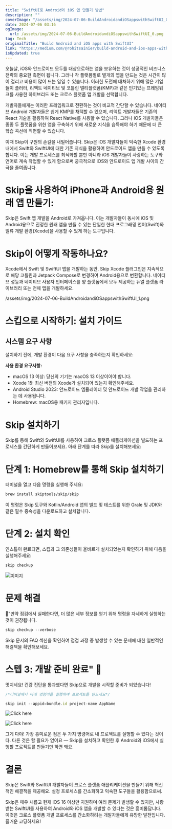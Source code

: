 ```yaml
---
title: "SwiftUI로 Android와 iOS 앱 만들기 방법"
description: ""
coverImage: "/assets/img/2024-07-06-BuildAndroidandiOSappswithSwiftUI_0.png"
date: 2024-07-06 03:16
ogImage:
  url: /assets/img/2024-07-06-BuildAndroidandiOSappswithSwiftUI_0.png
tag: Tech
originalTitle: "Build Android and iOS apps with SwiftUI"
link: "https://medium.com/@rohitsainier/build-android-and-ios-apps-with-swiftui-7c89a92c184f"
isUpdated: true
---
```


오늘날, iOS와 안드로이드 모두를 대상으로하는 앱을 보유하는 것이 성공적인 비즈니스 전략의 중요한 측면이 됩니다. 그러나 각 플랫폼별로 별개의 앱을 만드는 것은 시간이 많이 걸리고 비용이 많이 드는 일일 수 있습니다. 이러한 도전에 대처하기 위해 많은 기업들이 플러터, 리액트 네이티브 및 코틀린 멀티플랫폼(KMP)과 같은 인기있는 프레임워크를 사용한 하이브리드 또는 크로스 플랫폼 앱 개발을 선택합니다.

개발자들에게는 이러한 프레임워크로 전환하는 것이 비교적 간단할 수 있습니다. 네이티브 Android 개발자들은 쉽게 KMP를 채택할 수 있으며, 리액트 개발자들은 기존의 React 기술을 활용하여 React Native를 사용할 수 있습니다. 그러나 iOS 개발자들은 종종 두 플랫폼을 위한 앱을 구축하기 위해 새로운 지식을 습득해야 하기 때문에 더 큰 학습 곡선에 직면할 수 있습니다.

이때 Skip이 구원의 손길을 내밀어줍니다. Skip은 iOS 개발자들이 익숙한 Xcode 환경 내에서 Swift와 SwiftUI에 대한 기존 지식을 활용하여 안드로이드 앱을 만들 수 있도록 합니다. 이는 개발 프로세스를 최적화할 뿐만 아니라 iOS 개발자들이 사랑하는 도구와 언어로 계속 작업할 수 있게 함으로써 궁극적으로 iOS와 안드로이드 앱 개발 사이의 간극을 줄여줍니다.

<!-- cozy-coder - 수평 -->

<ins class="adsbygoogle"
     style="display:block"
     data-ad-client="ca-pub-4877378276818686"
     data-ad-slot="1107185301"
     data-ad-format="auto"
     data-full-width-responsive="true"></ins>

<script>
     (adsbygoogle = window.adsbygoogle || []).push({});
</script>

# Skip을 사용하여 iPhone과 Android용 원래 앱 만들기:

Skip은 Swift 앱 개발을 Android로 가져옵니다. 이는 개발자들이 동시에 iOS 및 Android용으로 진정한 원래 앱을 만들 수 있는 단일한 현대 프로그래밍 언어(Swift)와 일류 개발 환경(Xcode)을 사용할 수 있게 하는 도구입니다.

# Skip이 어떻게 작동하나요?

Xcode에서 Swift 및 SwiftUI 앱을 개발하는 동안, Skip Xcode 플러그인은 지속적으로 해당 코틀린과 Jetpack Compose로 변경하여 Android용으로 변환합니다. 네이티브 성능과 네이티브 사용자 인터페이스를 양 플랫폼에서 모두 제공하는 듀얼 플랫폼 라이브러리 또는 전체 앱을 개발하세요.

<!-- cozy-coder - 수평 -->

<ins class="adsbygoogle"
     style="display:block"
     data-ad-client="ca-pub-4877378276818686"
     data-ad-slot="1107185301"
     data-ad-format="auto"
     data-full-width-responsive="true"></ins>

<script>
     (adsbygoogle = window.adsbygoogle || []).push({});
</script>

/assets/img/2024-07-06-BuildAndroidandiOSappswithSwiftUI_1.png

# 스킵으로 시작하기: 설치 가이드

## 시스템 요구 사항

설치하기 전에, 개발 환경이 다음 요구 사항을 충족하는지 확인하세요:

<!-- cozy-coder - 수평 -->

<ins class="adsbygoogle"
     style="display:block"
     data-ad-client="ca-pub-4877378276818686"
     data-ad-slot="1107185301"
     data-ad-format="auto"
     data-full-width-responsive="true"></ins>

<script>
     (adsbygoogle = window.adsbygoogle || []).push({});
</script>

**사용 환경 요구사항:**

- macOS 13 이상: 당신의 기기는 macOS 13 이상이어야 합니다.
- Xcode 15: 최신 버전의 Xcode가 설치되어 있는지 확인해주세요.
- Android Studio 2023: 안드로이드 엠뮬레이터 및 안드로이드 개발 작업을 관리하는 데 사용됩니다.
- Homebrew: macOS용 패키지 관리자입니다.

# Skip 설치하기

Skip를 통해 Swift와 SwiftUI를 사용하여 크로스 플랫폼 애플리케이션을 빌드하는 프로세스를 간단하게 만들어보세요. 아래 단계를 따라 Skip를 설치해보세요:

# 단계 1: Homebrew를 통해 Skip 설치하기

<!-- cozy-coder - 수평 -->

<ins class="adsbygoogle"
     style="display:block"
     data-ad-client="ca-pub-4877378276818686"
     data-ad-slot="1107185301"
     data-ad-format="auto"
     data-full-width-responsive="true"></ins>

<script>
     (adsbygoogle = window.adsbygoogle || []).push({});
</script>

터미널을 열고 다음 명령을 실행해 주세요:

```bash
brew install skiptools/skip/skip
```

이 명령은 Skip 도구와 Kotlin/Android 앱의 빌드 및 테스트를 위한 Grale 및 JDK와 같은 필수 종속성을 다운로드하고 설치합니다.

# 단계 2: 설치 확인

<!-- cozy-coder - 수평 -->

<ins class="adsbygoogle"
     style="display:block"
     data-ad-client="ca-pub-4877378276818686"
     data-ad-slot="1107185301"
     data-ad-format="auto"
     data-full-width-responsive="true"></ins>

<script>
     (adsbygoogle = window.adsbygoogle || []).push({});
</script>

인스톨이 완료되면, 스킵과 그 의존성들이 올바르게 설치되었는지 확인하기 위해 다음을 실행해주세요:

```js
skip checkup
```

![이미지](/assets/img/2024-07-06-BuildAndroidandiOSappswithSwiftUI_2.png)

# 문제 해결

<!-- cozy-coder - 수평 -->

<ins class="adsbygoogle"
     style="display:block"
     data-ad-client="ca-pub-4877378276818686"
     data-ad-slot="1107185301"
     data-ad-format="auto"
     data-full-width-responsive="true"></ins>

<script>
     (adsbygoogle = window.adsbygoogle || []).push({});
</script>

🔮"만약 점검에서 실패한다면, 더 많은 세부 정보를 얻기 위해 명령을 자세하게 실행하는 것이 권장됩니다.

```js
skip checkup --verbose
```

Skip 문서의 FAQ 섹션을 확인하여 점검 과정 중 발생할 수 있는 문제에 대한 일반적인 해결책을 확인해보세요.

# 스텝 3: 개발 준비 완료" 🔮

<!-- cozy-coder - 수평 -->

<ins class="adsbygoogle"
     style="display:block"
     data-ad-client="ca-pub-4877378276818686"
     data-ad-slot="1107185301"
     data-ad-format="auto"
     data-full-width-responsive="true"></ins>

<script>
     (adsbygoogle = window.adsbygoogle || []).push({});
</script>

멋지세요! 건강 진단을 통과했다면 Skip으로 개발을 시작할 준비가 되었습니다!

```js
/*터미널에서 아래 명령어를 실행하여 프로젝트를 만드세요*/

skip init --appid=bundle.id project-name AppName
```

![Click here](/assets/img/2024-07-06-BuildAndroidandiOSappswithSwiftUI_3.png)

![Click here](/assets/img/2024-07-06-BuildAndroidandiOSappswithSwiftUI_4.png)

<!-- cozy-coder - 수평 -->

<ins class="adsbygoogle"
     style="display:block"
     data-ad-client="ca-pub-4877378276818686"
     data-ad-slot="1107185301"
     data-ad-format="auto"
     data-full-width-responsive="true"></ins>

<script>
     (adsbygoogle = window.adsbygoogle || []).push({});
</script>

그게 다야! 가장 흥미로운 점은 두 가지 명령어로 내 프로젝트를 실행할 수 있다는 것이다. 다른 것은 할 필요가 없어요 — Skip을 설치하고 확인한 후 Android와 iOS에서 실행할 프로젝트를 만들기만 하면 돼요.

# 결론

Skip은 Swift와 SwiftUI 개발자들이 크로스 플랫폼 애플리케이션을 만들기 위해 혁신적인 해결책을 제공해요. 설정 프로세스를 간소화하고 익숙한 도구들을 활용함으로써.

Skip은 매우 새롭고 현재 iOS 16 이상만 지원하며 여러 문제가 발생할 수 있지만, 사랑받는 SwiftUI를 사용하여 Android와 iOS 앱을 개발할 수 있다는 것은 흥미롭답니다. 이것은 크로스 플랫폼 개발 프로세스를 간소화하려는 개발자들에게 유망한 발전입니다. 즐거운 코딩하세요!
